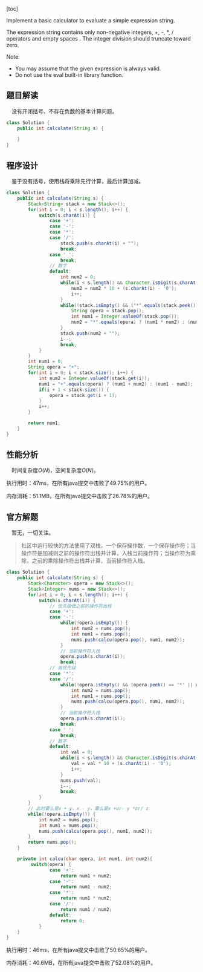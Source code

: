 [toc]

Implement a basic calculator to evaluate a simple expression string.

The expression string contains only non-negative integers, +, -, *, / operators and empty spaces . The integer division should truncate toward zero.

Note:

* You may assume that the given expression is always valid.
* Do not use the eval built-in library function.



## 题目解读

&emsp;没有开闭括号、不存在负数的基本计算问题。

```java
class Solution {
    public int calculate(String s) {
        
    }
}
```

## 程序设计

&emsp;鉴于没有括号，使用栈将乘除先行计算，最后计算加减。

```java
class Solution {
    public int calculate(String s) {
        Stack<String> stack = new Stack<>();
        for(int i = 0; i < s.length(); i++) {
            switch(s.charAt(i)) {
                case '+':
                case '-':
                case '*':
                case '/':
                    stack.push(s.charAt(i) + "");
                    break;
                case ' ':
                    break;
                // 数字
                default:
                    int num2 = 0;
                    while(i < s.length() && Character.isDigit(s.charAt(i))) {
                        num2 = num2 * 10 + (s.charAt(i) - '0');
                        i++;
                    }
                    while(!stack.isEmpty() && ("*".equals(stack.peek()) || "/".equals(stack.peek()))) {
                        String opera = stack.pop();
                        int num1 = Integer.valueOf(stack.pop());
                        num2 = "*".equals(opera) ? (num1 * num2) : (num1 / num2);
                    }
                    stack.push(num2 + "");
                    i--;
                    break;
            }
        }
        int num1 = 0;
        String opera = "+";
        for(int i = 0; i < stack.size(); i++) {
            int num2 = Integer.valueOf(stack.get(i));
            num1 = "+".equals(opera) ? (num1 + num2) : (num1 - num2);
            if(i + 1 < stack.size()) {
                opera = stack.get(i + 1);
            }
            i++;
        }

        return num1;
    }
}
```

## 性能分析

&emsp;时间复杂度$O(N)$，空间复杂度$O(N)$。

执行用时：47ms，在所有java提交中击败了49.75%的用户。

内存消耗：51.1MB，在所有java提交中击败了26.78%的用户。

## 官方解题

&emsp;暂无，一切关注。

> 社区中运行较快的方法使用了双栈，一个保存操作数，一个保存操作符；当操作符是加减则之前的操作符出栈并计算，入栈当前操作符；当操作符为乘除，之前的乘除操作符出栈并计算，当前操作符入栈。

```java
class Solution {
    public int calculate(String s) {
        Stack<Character> opera = new Stack<>();
        Stack<Integer> nums = new Stack<>();
        for(int i = 0; i < s.length(); i++) {
            switch(s.charAt(i)) {
                // 优先级低之前的操作符出栈
                case '+':
                case '-':
                    while(!opera.isEmpty()) {
                        int num2 = nums.pop();
                        int num1 = nums.pop();
                        nums.push(calcu(opera.pop(), num1, num2));
                    }
                    // 当前操作符入栈
                    opera.push(s.charAt(i));
                    break;
                // 高优先级
                case '*':
                case '/':
                    while(!opera.isEmpty() && (opera.peek() == '*' || opera.peek() == '/')) {
                        int num2 = nums.pop();
                        int num1 = nums.pop();
                        nums.push(calcu(opera.pop(), num1, num2));
                    }
                    // 当前操作符入栈
                    opera.push(s.charAt(i));
                    break;
                case ' ':
                    break;
                // 数字
                default:
                    int val = 0;
                    while(i < s.length() && Character.isDigit(s.charAt(i))) {
                        val = val * 10 + (s.charAt(i) - '0');
                        i++;
                    }
                    nums.push(val);
                    i--;
                    break;
            }
        }
        // 此时要么是x + y，x - y，要么是x +or- y *or/ z
        while(!opera.isEmpty()) {
            int num2 = nums.pop();
            int num1 = nums.pop();
            nums.push(calcu(opera.pop(), num1, num2));
        }
        return nums.pop();
    }

    private int calcu(char opera, int num1, int num2){
         switch(opera) {
                case '+':
                    return num1 + num2;
                case '-':
                    return num1 - num2;
                case '*':
                    return num1 * num2;
                case '/':
                    return num1 / num2;
                default:
                    return 0;
            }
    }
}
```

执行用时：46ms，在所有java提交中击败了50.65%的用户。

内存消耗：40.6MB，在所有java提交中击败了52.08%的用户。
